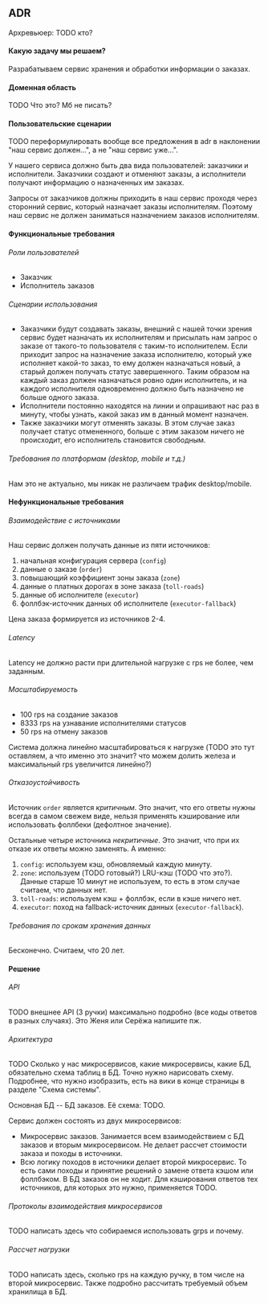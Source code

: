 ## ADR

Архревьюер: TODO кто?

#### Какую задачу мы решаем?

Разрабатываем сервис хранения и обработки информации о заказах.


#### Доменная область

TODO Что это? Мб не писать?


#### Пользовательские сценарии

TODO переформулировать вообще все предложения в adr в наклонении "наш сервис должен...", а не "наш сервис уже...".

У нашего сервиса должно быть два вида пользователей: заказчики и исполнители. Заказчики создают и отменяют заказы, а исполнители получают информацию о назначенных им заказах.

Запросы от заказчиков должны приходить в наш сервис проходя через сторонний сервис, который назначает заказы исполнителям. Поэтому наш сервис не должен заниматься назначением заказов исполнителям.


#### Функциональные требования

###### Роли пользователей

- Заказчик
- Исполнитель заказов

###### Сценарии использования

- Заказчики будут создавать заказы, внешний с нашей точки зрения сервис будет назначать их исполнителям и присылать нам запрос о заказе от такого-то пользователя с таким-то исполнителем. Если приходит запрос на назначение заказа исполнителю, который уже исполняет какой-то заказ, то ему должен назначаться новый, а старый должен получать статус завершенного. Таким образом на каждый заказ должен назначаться ровно один исполнитель, и на каждого исполнителя одновременно должно быть назначено не больше одного заказа.
- Исполнители постоянно находятся на линии и опрашивают нас раз в минуту, чтобы узнать, какой заказ им в данный момент назначен.
- Также заказчики могут отменять заказы. В этом случае заказ получает статус отмененного, больше с этим заказом ничего не происходит, его исполнитель становится свободным.

###### Требования по платформам (desktop, mobile и т.д.)

Нам это не актуально, мы никак не различаем трафик desktop/mobile.


#### Нефункциональные требования

###### Взаимодействие с источниками

Наш сервис должен получать данные из пяти источников:

1. начальная конфигурация сервера (`config`)
2. данные о заказе (`order`)
3. повышающий коэффициент зоны заказа (`zone`)
4. данные о платных дорогах в зоне заказа (`toll-roads`)
5. данные об исполнителе (`executor`)
6. фоллбэк-источник данных об исполнителе (`executor-fallback`)

Цена заказа формируется из источников 2-4.

###### Latency

Latency не должно расти при длительной нагрузке с rps не более, чем заданным.

###### Масштабируемость

- 100 rps на создание заказов
- 8333 rps на узнавание исполнителями статусов
- 50 rps на отмену заказов

Система должна линейно масштабироваться к нагрузке (TODO это тут оставляем, а что именно это значит? что можем долить железа и максимальный rps увеличится линейно?)

###### Отказоустойчивость

Источник `order` является *критичным*. Это значит, что его ответы нужны всегда в самом свежем виде, нельзя применять кэширование или использовать фоллбеки (дефолтное значение).

Остальные четыре источника *некритичные*. Это значит, что при их отказе их ответы можно заменять. А именно:

1. `config`: используем кэш, обновляемый каждую минуту.
2. `zone`: используем (TODO готовый?) LRU-кэш (TODO что это?). Данные старше 10 минут не используем, то есть в этом случае считаем, что данных нет.
3. `toll-roads`: используем кэш + фоллбэк, если в кэше ничего нет.
4. `executor`: поход на fallback-источник данных (`executor-fallback`).

###### Требования по срокам хранения данных

Бесконечно. Считаем, что 20 лет.


#### Решение

###### API

TODO внешнее API (3 ручки) максимально подробно (все коды ответов в разных случаях). Это Женя или Серёжа напишите пж.

###### Архитектура

TODO Сколько у нас микросервисов, какие микросервисы, какие БД, обязательно схема таблиц в БД. Точно нужно нарисовать схему. Подробнее, что нужно изобразить, есть на вики в конце страницы в разделе "Схема системы".

Основная БД -- БД заказов. Её схема: TODO.

Сервис должен состоять из двух микросервисов:
- Микросервис заказов. Занимается всем взаимодействием с БД заказов и вторым микросервисом. Не делает рассчет стоимости заказа и походы в источники.
- Всю логику походов в источники делает второй микросервис. То есть сами походы и принятие решений о замене ответа кэшом или фоллбэком. В БД заказов он не ходит. Для кэширования ответов тех источников, для которых это нужно, применяется TODO.

###### Протоколы взаимодействия микросервисов

TODO написать здесь что собираемся использовать grps и почему.

<!-- Особенности реализации точно не надо!! Это пойдет в отчет. -->
<!-- ###### Особенности реализации микросервиса заказов
TODO благодаря чему будет держаться требуемый rps; написать что делаем асинхронные запросы к второму сервису и к бд, мб написать про таймауты, сколько ждем ответов от второго сервиса и бд. 

###### Особенности реализации микросервиса источников
TODO благодаря чему будет держаться требуемый rps; написать что ходим в источники и кэши асинхронно, по какой формуле считаем цену, сколько ждем ответ от источников. -->

###### Рассчет нагрузки

<!-- НЕ НАДО делать здесь подробные рассчеты железа!! Потому что это невозможно сделать, это будет в отчете. -->

TODO написать здесь, сколько rps на каждую ручку, в том числе на второй микросервис. Также подробно рассчитать требуемый объем хранилища в БД.


<!-- Про тесты здесь ничего не надо, это пойдет в отчет!! -->
<!-- #### Тесты

###### Заглушки источников данных 
Для эмуляции источников данных в тестах мы используем заглушки. TODO написать про то, как реализованы заглушки.

###### Функциональные
TODO Написать про тесты на второй микросервис + тесты на весь сервис вместе (ну то есть на первый микросервис, но он ходит во второй). С помощью чего проводились, то есть какой язык, инструмент или тп.

###### Нагрузочные
TODO Написать про нагрузочные тесты на весь наш сервис вместе. С помощью какого инструмента проводились, . -->
